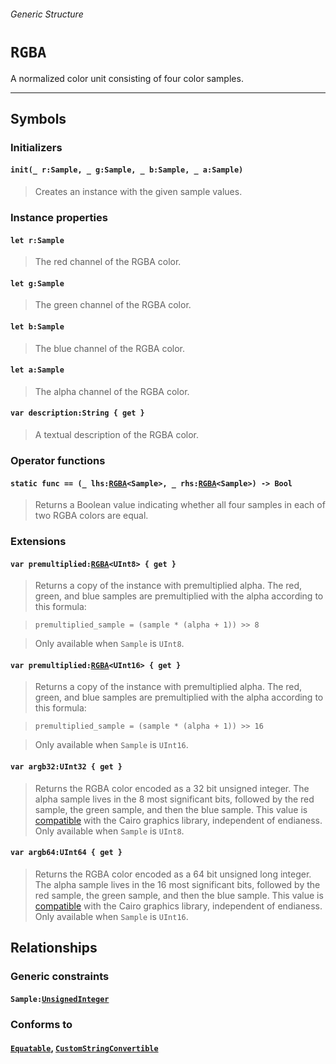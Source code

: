 ###### Generic Structure

# `RGBA`

A normalized color unit consisting of four color samples.

------

## Symbols

### Initializers

#### `init(_ r:Sample, _ g:Sample, _ b:Sample, _ a:Sample)`

> Creates an instance with the given sample values.

### Instance properties

#### `let r:Sample`

> The red channel of the RGBA color.

#### `let g:Sample`

> The green channel of the RGBA color.

#### `let b:Sample`

> The blue channel of the RGBA color.

#### `let a:Sample`

> The alpha channel of the RGBA color.

#### `var description:String { get }`

> A textual description of the RGBA color.

### Operator functions

#### `static func == (_ lhs:`[`RGBA`](rgba.md)`<Sample>, _ rhs:`[`RGBA`](rgba.md)`<Sample>) -> Bool`

> Returns a Boolean value indicating whether all four samples in each of two RGBA colors are equal.

### Extensions

#### `var premultiplied:`[`RGBA`](rgba.md)`<UInt8> { get }`

> Returns a copy of the instance with premultiplied alpha. The red, green, and blue samples are premultiplied with the alpha according to this formula:

>     premultiplied_sample = (sample * (alpha + 1)) >> 8

> Only available when `Sample` is `UInt8`. 

#### `var premultiplied:`[`RGBA`](rgba.md)`<UInt16> { get }`

> Returns a copy of the instance with premultiplied alpha. The red, green, and blue samples are premultiplied with the alpha according to this formula:

>     premultiplied_sample = (sample * (alpha + 1)) >> 16

> Only available when `Sample` is `UInt16`. 

#### `var argb32:UInt32 { get }`

> Returns the RGBA color encoded as a 32 bit unsigned integer. The alpha sample lives in the 8 most significant bits, followed by the red sample, the green sample, and then the blue sample. This value is [compatible](https://www.cairographics.org/manual/cairo-Image-Surfaces.html#cairo-format-t) with the Cairo graphics library, independent of endianess. Only available when `Sample` is `UInt8`.

#### `var argb64:UInt64 { get }`

> Returns the RGBA color encoded as a 64 bit unsigned long integer. The alpha sample lives in the 16 most significant bits, followed by the red sample, the green sample, and then the blue sample. This value is [compatible](https://www.cairographics.org/manual/cairo-Image-Surfaces.html#cairo-format-t) with the Cairo graphics library, independent of endianess. Only available when `Sample` is `UInt16`.

## Relationships

### Generic constraints

#### `Sample:`[`UnsignedInteger`](https://developer.apple.com/reference/swift/unsignedinteger)

### Conforms to

#### [`Equatable`](https://developer.apple.com/reference/swift/equatable), [`CustomStringConvertible`](https://developer.apple.com/reference/swift/customstringconvertible)
